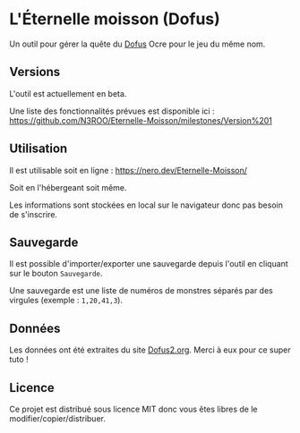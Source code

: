 # L'Éternelle moisson (Dofus)
Un outil pour gérer la quête du [Dofus](http://dofus.com) Ocre pour le jeu du même nom.

## Versions
L'outil est actuellement en beta.

Une liste des fonctionnalités prévues est disponible ici : https://github.com/N3ROO/Eternelle-Moisson/milestones/Version%201

## Utilisation
Il est utilisable soit en ligne : https://nero.dev/Eternelle-Moisson/

Soit en l'hébergeant soit même.

Les informations sont stockées en local sur le navigateur donc pas besoin de s'inscrire.

## Sauvegarde
Il est possible d'importer/exporter une sauvegarde depuis l'outil en cliquant sur le bouton `Sauvegarde`.

Une sauvegarde est une liste de numéros de monstres séparés par des virgules (exemple : `1,20,41,3`).

## Données
Les données ont été extraites du site [Dofus2.org](http://dofus2.org/quetes/L-Eternelle-Moisson-248.html). Merci à eux pour ce super tuto !

## Licence
Ce projet est distribué sous licence MIT donc vous êtes libres de le modifier/copier/distribuer.
